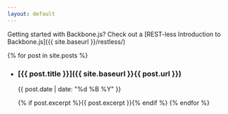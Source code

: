 ```yaml
---
layout: default
---
```


Getting started with Backbone.js? Check out a [REST-less Introduction to Backbone.js]({{ site.baseurl }}/restless/)

{% for post in site.posts %}
* ### [{{ post.title }}]({{ site.baseurl }}{{ post.url }})

    {{ post.date | date: "%d %B %Y" }}

    {% if post.excerpt %}{{ post.excerpt }}{% endif %}
{% endfor %}